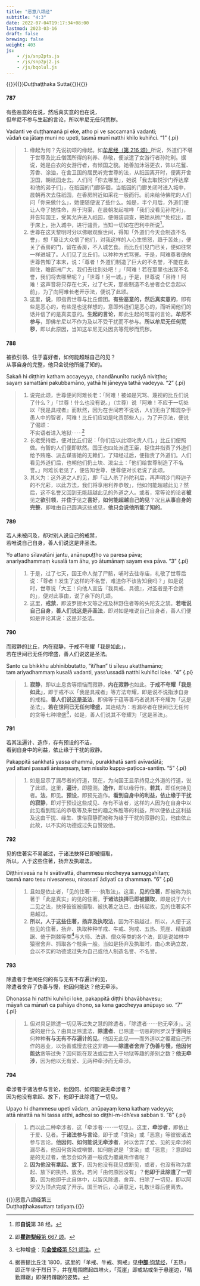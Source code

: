 ```yaml
---
title: "恶意八颂经"
subtitle: "4:3"
date: 2022-07-04T19:17:34+08:00
lastmod: 2023-03-16
draft: false
brewing: false
weight: 403
js:
    - /js/snp2pts.js
    - /js/snp2pj2.js
    - /js/bqolul.js
---
```



{{<subtitle>}}{{<suttalink src="snp4.3">}}Duṭṭhaṭṭhaka Sutta{{</suttalink>}}{{</subtitle>}}

#### 787

有些恶意的在说，然后真实意的也在说，  
但牟尼不参与生起的言论，所以牟尼无任何荒秽。

Vadanti ve duṭṭhamanā pi eke, atho pi ve saccamanā vadanti;  
vādañ ca jātaṃ muni no upeti, tasmā munī natthi khilo kuhiñci. <q>1</q>
{.pi}

> 1. 缘起为何？先说初颂的缘起。如[牟尼经（第 216 颂）](../112/#216)所说，外道们不堪于世尊及比丘僧团所得的利养、恭敬，便派遣了女游行者孙陀利。据说，她是白衣的女游行者，有倾国之貌。她善加沐浴更衣，饰以花鬘、芳香、涂油，在舍卫国的居民听完世尊的法，从祇园离开时，便离开舍卫国，朝祇园走去。人们问「你去哪里」，她说「我去取悦沙门乔达摩和他的弟子们」，在祇园的门廊徘徊，当祇园的门廊关闭时进入城中，晨朝再次去往祇园，在香房附近如采花一般而行。前来给侍佛陀的人们问「你来做什么」，她便随便说了些什么。如是，半个月后，外道们便让人夺了她性命，弃于沟渠，在晨朝发起喧哗「我们没看见孙陀利」，并告知国王，受其允许进入祇园，便假装调查，把她从抛尸处挖出，置于床上，抬入城中，进行谴责，当知一切如在巴利中所说[^787-1]。
> 1. 世尊在这天黎明时分以佛眼观察世间，得知「外道们今天会制造不名誉」，想「莫让大众信了他们，对我这样的人心生愤怒，趋于苦处」，便关了香房的门，留在香房，不入城乞食。而比丘们见门已关，便如往常一样进城了。人们见了比丘们，以种种方式骂詈。于是，阿难尊者便向世尊告知了本末，说：「尊者！外道们制造了巨大的不名誉，不能在此居住，瞻部洲广大，我们去往别处吧！」「阿难！若在那里也出现不名誉，我们将去哪里呢？」「世尊！另一城。」于是，世尊说「且待！阿难！这声音将只存在七天，过了七天，那些制造不名誉者会忆念起以前」，为了向阿难长老开示法，便说了此颂。
> 1. 这里，**说**，即指责世尊与比丘僧团。**有些恶意的，然后真实意的**，即有些是恶心的，有些是也这样想的，意即外道们是恶心的，而听闻他们的话并信了的是真实意的。**生起的言论**，即此生起的骂詈的言论。**牟尼不参与**，即佛牟尼以不作为及以不受干扰而不参与。**所以牟尼无任何荒秽**，即以此原因，当知这牟尼无处因贪等荒秽而荒秽。

[^787-1]: 即**自说**第 38 经。

#### 788

被欲引领、住于喜好者，如何能超越自己的见？  
从事自身的完整，他只会说他所能了知的。

Sakañ hi diṭṭhiṃ katham accayeyya, chandānunīto ruciyā niviṭṭho;  
sayaṃ samattāni pakubbamāno, yathā hi jāneyya tathā vadeyya. <q>2</q>
{.pi}

> 1. 说完此颂，世尊便问阿难长老：「阿难！被如是咒骂、蔑视的比丘们说了什么？」「世尊！什么也没有说。」（世尊）说「阿难！不应于一切处以『我是具戒者』而默然，因为在世间若不说话，人们无由了知混杂于愚人中的智者，阿难！比丘们应如是叱责那些人」，为了开示法，便说了偈颂：<div>不实语者进入地狱⋯⋯[^788-1]</div>
> 1. 长老受持后，便对比丘们说：「你们应以此颂叱责人们。」比丘们便照做。有智的人们便即默然。国王也四处派遣王臣，捉住并指责了外道们给予贿赂、派去谋害她的无赖们，了知经过后，便指责了外道们。人们看见外道们后，也朝他们扔土块、泼尘土：「他们给世尊制造了不名誉。」阿难长老见了，便告知世尊，世尊便对长老说了此颂。
> 1. 其义为：这外道之人的见，即「让人杀了孙陀利后，再声明沙门释迦子的不光彩，以此方法，我们将享用利养恭敬」，他如何能超越此见？然后，这不名誉又回到无能超越此见的外道之人。或者，常等论的论者**被**见之**欲引领**，并**住于**见之**喜好，如何能超越自己的见**？况且**从事自身的完整**，即唯由自己圆满这些成见，**他只会说他所能了知的**。

[^788-1]: 即[**瞿迦梨经**第 667 颂](../310/#667)。

#### 789

若人未被问及，却对别人说自己的戒禁，  
若唯说自己自身，善人们说这是非圣法。

Yo attano sīlavatāni jantu, anānupuṭṭho va paresa pāva;  
anariyadhammaṃ kusalā tam āhu, yo ātumānaṃ sayam eva pāva. <q>3</q>
{.pi}

> 1. 于是，过了七天，国王命人抛了尸骸，哺时去往寺庙，礼敬了世尊后说：「尊者！发生了这样的不名誉，难道你不该告知我吗？」如是说时，世尊说「大王！向他人宣告『我具戒、具德』，对圣者是不合适的」，便对此事由，说了余下的几颂。
> 1. 这里，**戒禁**，即波罗提木叉等之戒及林野住者等的头陀支之禁。**若唯说自己自身，善人们说这是非圣法**，即对如是唯说自己自身者，善人们便如是评论其说：这是非圣法。

#### 790

而寂静的比丘，内在寂静，于戒不夸耀「我是如此」，  
若在世间已无任何增盛，善人们说这是圣法。

Santo ca bhikkhu abhinibbutatto, “iti’han” ti sīlesu akatthamāno;  
tam ariyadhammaṃ kusalā vadanti, yass’ussadā natthi kuhiñci loke. <q>4</q>
{.pi}

> 1. **寂静**，即以止息贪等烦恼而寂静，**内在寂静**也如此。**于戒不夸耀「我是如此」**，即于戒不以「我是具戒者」等方法夸耀，即是说不说指涉自身的戒相。**善人们说这是圣法**，即佛等于蕴等善巧者说其不夸耀为「这是圣法」。**若在世间已无任何增盛**，其连结为：若漏尽者在世间已无任何的贪等七种增盛[^790-1]，如是，善人们说其不夸耀为「这是圣法」。

[^790-1]: 七种增盛：见[**会堂经**第 521 颂注](../306/#521)。

#### 791

若其法遍计、造作，存有预设的不洁，  
看到自身中的利益，依止缘于干扰的寂静。

Pakappitā saṅkhatā yassa dhammā, purakkhatā santi avīvadātā;  
yad attani passati ānisaṃsaṃ, taṃ nissito kuppa-paṭicca-santiṃ. <q>5</q>
{.pi}

> 1. 如是显示了漏尽者的行道，现在，为向国王显示持见之外道的行道，说了此颂。这里，**遍计**，即臆测。**造作**，即以缘行作。**若其**，即任何持见者。**法**，即见。**预设**，即预先造作。**看到自身中的利益，依止缘于干扰的寂静**，即对于预设这些成见、存有不洁者，这样的人因为在自身中以此见看到现法的恭敬等及来世的趣之殊胜等的利益，所以便依止这利益及这由干扰、缘生、世俗寂静而被称为缘于干扰的寂静的见，他由依止此故，以不实的功德或过失自赞毁他。

#### 792

见的住著实不易越过，于诸法抉择已即被摄取，  
所以，人于这些住著，扬弃及执取法。

Diṭṭhīnivesā na hi svātivattā, dhammesu niccheyya samuggahītaṃ;  
tasmā naro tesu nivesanesu, nirassatī ādiyatī ca dhammaṃ. <q>6</q>
{.pi}

> 1. 且如是依止者，「见的住著⋯⋯执取法」。这里，**见的住著**，即被称为执著于「此是真实」的见的住著。**于诸法抉择已即被摄取**，即是说于六十二见之法，抉择彼彼被摄取、被执著之法已，由转起故，见的住著实不易越过。
> 1. **所以，人于这些住著，扬弃及执取法**，因为不易越过，所以，人便于这些见的住著，扬弃、执取种种羊戒、牛戒、狗戒、五热、荒崖、精勤蹲踞、倚于荆棘等类[^792-1]与大师、法语、僧众等类的各个法，即是说如林中猿猴舍弃、抓取各个枝条一般。当如是扬弃及执取时，由心未确立故，会以不实的功德或过失为自己或他人制造名誉、不名誉。

[^792-1]: 据菩提比丘注 1800，这里的「羊戒、牛戒、狗戒」见[**中部**·狗禁经](/majjhima/057/)，「五热」即正午坐于烈日下，并在周围燃起四堆火，「荒崖」即或站或坐于悬崖边，「精勤蹲踞」即保持蹲踞的姿势。

#### 793

除遣者于世间任何的有与无有不存遍计的见，  
除遣者舍弃了伪善与慢，他因何能达？他无牵涉。

Dhonassa hi natthi kuhiñci loke, pakappitā diṭṭhi bhavābhavesu;  
māyañ ca mānañ ca pahāya dhono, sa kena gaccheyya anūpayo so. <q>7</q>
{.pi}

> 1. 但对具足除遣一切见等过失之慧的除遣者，「除遣者⋯⋯他无牵涉」。这说的是什么？由具足除遣法，**除遣者**、已除遣一切恶的阿罗汉**于世间**任何种种**有与无有不存遍计的见**。他因无此见——而外道以之覆藏自己所作的恶业，以伪善或慢去往这非趣——**除遣者舍弃了伪善与慢，他因何能达**贪等过失？因何能在现法或后世入于地狱等趣的差别之数？**他无牵涉**，因为他以无有爱、见两种牵涉而无牵涉。

#### 794

牵涉者于诸法参与言论，他因何、如何能说无牵涉者？  
因为他没有拿起、放下，他即于此除遣了一切见。

Upayo hi dhammesu upeti vādaṃ, anūpayaṃ kena kathaṃ vadeyya;  
attā nirattā na hi tassa atthi, adhosi so diṭṭhi-m-idh’eva sabban ti. <q>8</q>
{.pi}

> 1. 而以此二种牵涉者，这「牵涉者⋯⋯一切见」。这里，**牵涉者**，即依止于爱、见者。**于诸法参与言论**，即于或「贪染」或「恶意」等彼彼诸法参与言论。**他因何、如何能说无牵涉者**，对以舍弃了爱、见的无牵涉的漏尽者，他因何贪染或嗔恨、如何能说是「贪染」或「恶意」？意即如是的无过者，他怎会如外道一般成为覆藏所作者呢？
> 1. **因为他没有拿起、放下**，因为他没有我见或断见，或者，也没有称为拿起、放下的执持、放舍。若问「由何原因没有」？**他即于此除遣了一切见**，因为他即于此自体中，以智风除遣、舍弃、扫除了一切见，即以阿罗汉为顶点完成了开示。国王听后，心满意足，礼敬世尊后便离去。


{{<eof>}}恶意八颂经第三<br>Duṭṭhaṭṭhakasuttaṃ tatiyaṃ.{{</eof>}}